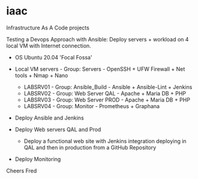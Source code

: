 # iaac
Infrastructure As A Code projects

Testing a Devops Approach with Ansible: Deploy servers + workload on 4 local VM with Internet connection.

  - OS Ubuntu 20.04 'Focal Fossa'

  - Local VM servers - Group: Servers    - OpenSSH + UFW Firewall + Net tools + Nmap + Nano
    - LABSRV01 - Group: Ansible_Build    - Ansible + Ansible-Lint + Jenkins
    - LABSRV02 - Group: Web Server QAL   - Apache + Maria DB + PHP
    - LABSRV03 - Group: Web Server PROD  - Apache + Maria DB + PHP
    - LABSRV04 - Group: Monitor          - Prometheus + Graphana

  - Deploy Ansible and Jenkins
  - Deploy Web servers QAL and Prod
    - Deploy a functional web site with Jenkins integration deploying in QAL and then in production from a GitHub Repository
  - Deploy Monitoring 
   
   
  Cheers
  Fred
